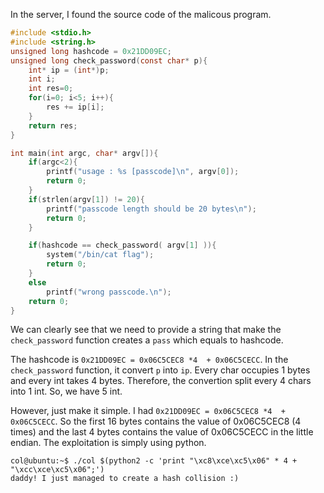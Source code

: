 In the server, I found the source code of the malicous program.

```c
#include <stdio.h>
#include <string.h>
unsigned long hashcode = 0x21DD09EC;
unsigned long check_password(const char* p){
	int* ip = (int*)p;
	int i;
	int res=0;
	for(i=0; i<5; i++){
		res += ip[i];
	}
	return res;
}

int main(int argc, char* argv[]){
	if(argc<2){
		printf("usage : %s [passcode]\n", argv[0]);
		return 0;
	}
	if(strlen(argv[1]) != 20){
		printf("passcode length should be 20 bytes\n");
		return 0;
	}

	if(hashcode == check_password( argv[1] )){
		system("/bin/cat flag");
		return 0;
	}
	else
		printf("wrong passcode.\n");
	return 0;
}
```

We can clearly see that we need to provide a string that make the `check_password` function creates a `pass` which equals to hashcode.

The hashcode is `0x21DD09EC = 0x06C5CEC8 *4  + 0x06C5CECC`. In the `check_password` function, it convert `p` into `ip`. Every char occupies 1 bytes and every int takes 4 bytes. Therefore, the convertion split every 4 chars into 1 int. So, we have 5 int.

However, just make it simple. I had `0x21DD09EC = 0x06C5CEC8 *4  + 0x06C5CECC`. So the first 16 bytes contains the value of 0x06C5CEC8 (4 times) and the last 4 bytes contains the value of 0x06C5CECC in the little endian. The exploitation is simply using python.

```
col@ubuntu:~$ ./col $(python2 -c 'print "\xc8\xce\xc5\x06" * 4 + "\xcc\xce\xc5\x06";')
daddy! I just managed to create a hash collision :)
```


